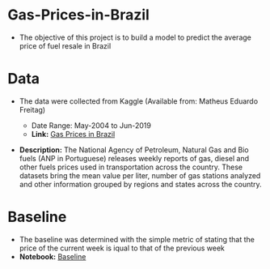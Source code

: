 # Gas-Prices-in-Brazil
 - The objective of this project is to build a model to predict the average price of fuel resale in Brazil

# Data
- The data were collected from Kaggle (Available from: Matheus Eduardo Freitag)
  - Date Range: May-2004 to Jun-2019
  - **Link:** <a target="_blank" href="https://www.kaggle.com/matheusfreitag/gas-prices-in-brazil">Gas Prices in Brazil</a>
  
- **Description:** The National Agency of Petroleum, Natural Gas and Bio fuels (ANP in Portuguese) releases weekly reports of gas, diesel and other fuels prices used in transportation across the country. These datasets bring the mean value per liter, number of gas stations analyzed and other information grouped by regions and states across the country.

# Baseline

- The baseline was determined with the simple metric of stating that the price of the current week is iqual to that of the previous week
- **Notebook:** <a target="_blank" href="https://github.com/FabioCaffarello/Gas-Prices-in-Brazil/blob/master/02-NoteBooks/01-Baseline.ipynb">Baseline</a>

